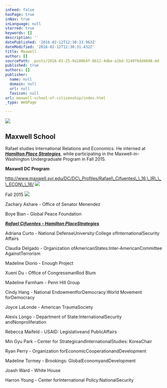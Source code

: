 ```yaml
---
inFeed: false
hasPage: true
inNav: true
inLanguage: null
starred: true
keywords: []
description: ''
datePublished: '2016-02-12T12:30:33.963Z'
dateModified: '2016-02-12T12:30:31.432Z'
title: Maxwell
author: []
sourcePath: _posts/2016-01-25-9a180b4f-8b12-4dbe-a1bd-3249f6dd4608.md
published: true
authors: []
publisher:
  name: null
  domain: null
  url: null
  favicon: null
url: maxwell-school-of-citizenship/index.html
_type: WebPage

---
```

![](https://s3-us-west-2.amazonaws.com/the-grid-img/p/e65066f4c8f61fea5fa59eb263ea74e1c5252362.jpg)

## Maxwell School 

Rafael studies International Relations and Economics. He interned at [_**Hamilton Place Strategies**_][0],   while participating in the Maxwell-in-Washington Undergraduate Program in Fall 2015\.

**Maxwell DC Program**

http://www.maxwell.syr.edu/DC/DC\_Profiles/Rafael\_Cifuentes\_\_16,\_IR\_\_\_ECON\_\_16/
![](https://s3-us-west-2.amazonaws.com/the-grid-img/p/1b03effcc946016839deb4e7c25ef226131c849c.jpg)

Fall 2015 ![](https://s3-us-west-2.amazonaws.com/the-grid-img/p/cff2aad057740fc3ba1f6acab001b6154b67e859.jpg)

Zachary Ashare - Office of Senator Menendez

Boye Bian - Global Peace Foundation

**_[Rafael Cifuentes - Hamilton PlaceStrategies][0]_**

Adriana Curto - National DefenseUniversity:College ofInternationalSecurity Affairs

Claudia Delgado - Organization ofAmericanStates:Inter-AmericanCommittee AgainstTerrorism

Madeline Diorio - Enough Project

Xueni Du - Office of CongressmanRod Blum

Madeline Farnham - Penn Hill Group

Cindy Hang - National EndowmentforDemocracy:World Movement forDemocracy

Joyce LaLonde - American TraumaSociety

Alexis Longo - Department of State:InternationalSecurity andNonproliferation

Rebecca Maifeld - USAID: Legislativeand PublicAffairs

Min Gyu Park - Center for StrategicandInternationalStudies: KoreaChair

Ryan Perry - Organization forEconomicCooperationandDevelopment

Madeline Tormey - Brookings: GlobalEconomyandDevelopment

Joash Ward - White House

Harron Young - Center forInternational Policy:NationalSecurity

[0]: https://thegrid.ai/rcgliv/hamilton-place/